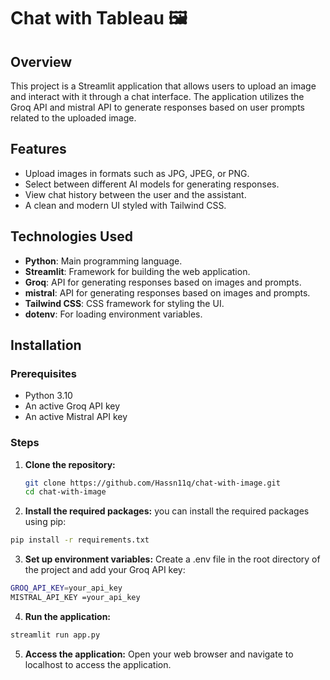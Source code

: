 # Chat with Tableau 🖼️

## Overview

This project is a Streamlit application that allows users to upload an image and interact with it through a chat interface. The application utilizes the Groq API and mistral API to generate responses based on user prompts related to the uploaded image.

## Features

- Upload images in formats such as JPG, JPEG, or PNG.
- Select between different AI models for generating responses.
- View chat history between the user and the assistant.
- A clean and modern UI styled with Tailwind CSS.

## Technologies Used

- **Python**: Main programming language.
- **Streamlit**: Framework for building the web application.
- **Groq**: API for generating responses based on images and prompts.
- **mistral**: API for generating responses based on images and prompts.
- **Tailwind CSS**: CSS framework for styling the UI.
- **dotenv**: For loading environment variables.

## Installation

### Prerequisites

- Python 3.10 
- An active Groq API key
- An active Mistral API key

### Steps

1. **Clone the repository:**

   ```bash
   git clone https://github.com/Hassn11q/chat-with-image.git
   cd chat-with-image
2. **Install the required packages:**
you can install the required packages using pip:
```bash
pip install -r requirements.txt
```
3. **Set up environment variables:**
Create a .env file in the root directory of the project and add your Groq API key:
```bash
GROQ_API_KEY=your_api_key
MISTRAL_API_KEY =your_api_key
```
4. **Run the application:**
```bash
streamlit run app.py
```
5. **Access the application:**
Open your web browser and navigate to localhost to access the application.
